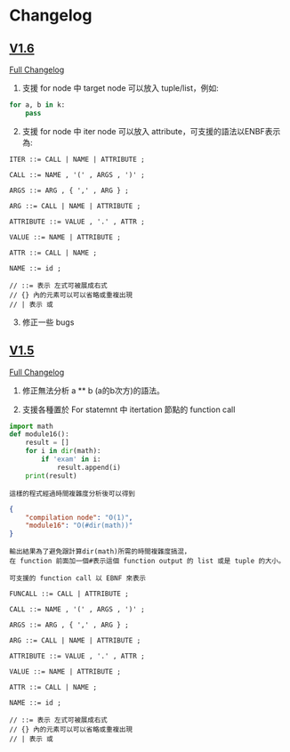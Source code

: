 # Changelog
## [V1.6](https://github.com/ncu-psl/DYSTA/releases/tag/v1.6)
[Full Changelog](https://github.com/ncu-psl/DYSTA/compare/ncu-psl:v1.5...v1.6)
1. 支援 for node 中 target node 可以放入 tuple/list，例如:
```python
for a, b in k:
    pass
```

2. 支援 for node 中 iter node 可以放入 attribute，可支援的語法以ENBF表示為:
```
ITER ::= CALL | NAME | ATTRIBUTE ;

CALL ::= NAME , '(' , ARGS , ')' ;

ARGS ::= ARG , { ',' , ARG } ;

ARG ::= CALL | NAME | ATTRIBUTE ;

ATTRIBUTE ::= VALUE , '.' , ATTR ;

VALUE ::= NAME | ATTRIBUTE ;

ATTR ::= CALL | NAME ;

NAME ::= id ;

// ::= 表示 左式可被展成右式
// {} 內的元素可以可以省略或重複出現
// | 表示 或
```

3. 修正一些 bugs

## [V1.5](https://github.com/ncu-psl/DYSTA/releases/tag/v1.5)
[Full Changelog](https://github.com/ncu-psl/DYSTA/compare/ncu-psl:v1.4...v1.5)
1. 修正無法分析 a ** b (a的b次方)的語法。

2. 支援各種置於 For statemnt 中 itertation 節點的 function call
```py
import math
def module16():
    result = []
    for i in dir(math):
        if 'exam' in i:
            result.append(i)
    print(result)
```
    這樣的程式經過時間複雜度分析後可以得到
```json
{
    "compilation node": "O(1)",
    "module16": "O(#dir(math))"
}
```
    輸出結果為了避免跟計算dir(math)所需的時間複雜度搞混，
    在 function 前面加一個#表示這個 function output 的 list 或是 tuple 的大小。

    可支援的 function call 以 EBNF 來表示
```
FUNCALL ::= CALL | ATTRIBUTE ;

CALL ::= NAME , '(' , ARGS , ')' ;

ARGS ::= ARG , { ',' , ARG } ;

ARG ::= CALL | NAME | ATTRIBUTE ;

ATTRIBUTE ::= VALUE , '.' , ATTR ;

VALUE ::= NAME | ATTRIBUTE ;

ATTR ::= CALL | NAME ;

NAME ::= id ;

// ::= 表示 左式可被展成右式
// {} 內的元素可以可以省略或重複出現
// | 表示 或
```